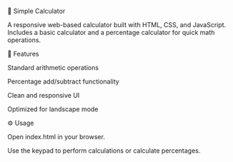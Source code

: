 🧮 Simple Calculator

A responsive web-based calculator built with HTML, CSS, and JavaScript.
Includes a basic calculator and a percentage calculator for quick math operations.

🚀 Features

Standard arithmetic operations

Percentage add/subtract functionality

Clean and responsive UI

Optimized for landscape mode

⚙️ Usage

Open index.html in your browser.

Use the keypad to perform calculations or calculate percentages.
